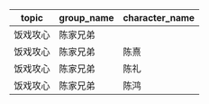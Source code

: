| topic | group_name | character_name |
| ----- | ---------- | -------------- |
| 饭戏攻心 | 陈家兄弟 |  |
| 饭戏攻心 | 陈家兄弟 | 陈熹 |
| 饭戏攻心 | 陈家兄弟 | 陈礼 |
| 饭戏攻心 | 陈家兄弟 | 陈鸿 |

